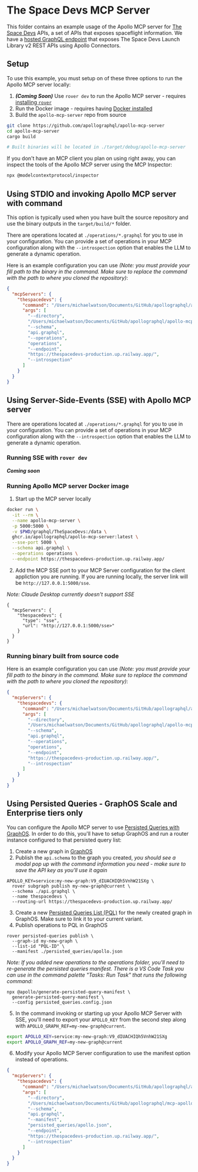 # The Space Devs MCP Server

This folder contains an example usage of the Apollo MCP server for [The Space Devs](https://thespacedevs.com/) APIs, a set of APIs that exposes spaceflight information. We have a [hosted GraphQL endpoint](https://thespacedevs-production.up.railway.app/) that exposes The Space Devs Launch Library v2 REST APIs using Apollo Connectors. 

## Setup

To use this example, you must setup on of these three options to run the Apollo MCP server locally:

1. **_(Coming Soon)_** Use `rover dev` to run the Apollo MCP server - requires [installing `rover`](https://www.apollographql.com/docs/rover/getting-started)
2. Run the Docker image - requires having [Docker installed](https://docs.docker.com/engine/install/)
3. Build the `apollo-mcp-server` repo from source 

```bash
git clone https://github.com/apollographql/apollo-mcp-server
cd apollo-mcp-server
cargo build

# Built binaries will be located in ./target/debug/apollo-mcp-server
```

If you don't have an MCP client you plan on using right away, you can inspect the tools of the Apollo MCP server using the MCP Inspector:

```sh
npx @modelcontextprotocol/inspector
```

## Using STDIO and invoking Apollo MCP server with command

This option is typically used when you have built the source repository and use the binary outputs in the `target/build/*` folder.

There are operations located at `./operations/*.graphql` for you to use in your configuration. You can provide a set of operations in your MCP configuration along with the `--introspection` option that enables the LLM to generate a dynamic operation. 

Here is an example configuration you can use _(Note: you must provide your fill path to the binary in the command. Make sure to replace the command with the path to where you cloned the repository)_:

```json
{
  "mcpServers": {
    "thespacedevs": {
      "command": "/Users/michaelwatson/Documents/GitHub/apollographql/apollo-mcp-server/target/debug/apollo-mcp-server",
      "args": [
        "--directory",
        "/Users/michaelwatson/Documents/GitHub/apollographql/apollo-mcp-server/graphql/TheSpaceDevs",
        "--schema",
        "api.graphql",
        "--operations",
        "operations",
        "--endpoint",
        "https://thespacedevs-production.up.railway.app/",
        "--introspection"
      ]
    }
  }
}
```

## Using Server-Side-Events (SSE) with Apollo MCP server

There are operations located at `./operations/*.graphql` for you to use in your configuration. You can provide a set of operations in your MCP configuration along with the `--introspection` option that enables the LLM to generate a dynamic operation. 

### Running SSE with `rover dev`

**_Coming soon_**

### Running Apollo MCP server Docker image

1. Start up the MCP server locally

```bash
docker run \
  -it --rm \
  --name apollo-mcp-server \
  -p 5000:5000 \
  -v $PWD/graphql/TheSpaceDevs:/data \
  ghcr.io/apollographql/apollo-mcp-server:latest \
  --sse-port 5000 \
  --schema api.graphql \
  --operations operations \
  --endpoint https://thespacedevs-production.up.railway.app/
```

2. Add the MCP SSE port to your MCP Server configuration for the client appliction you are running. If you are running locally, the server link will be `http://127.0.0.1:5000/sse`.

_Note: Claude Desktop currently doesn't support SSE_

```
{
  "mcpServers": {
    "thespacedevs": {
      "type": "sse",
      "url": "http://127.0.0.1:5000/sse>"
    }
  }
}
```

### Running binary built from source code

Here is an example configuration you can use _(Note: you must provide your fill path to the binary in the command. Make sure to replace the command with the path to where you cloned the repository)_:

```json
{
  "mcpServers": {
    "thespacedevs": {
      "command": "/Users/michaelwatson/Documents/GitHub/apollographql/apollo-mcp-server/target/debug/apollo-mcp-server",
      "args": [
        "--directory",
        "/Users/michaelwatson/Documents/GitHub/apollographql/apollo-mcp-server/graphql/TheSpaceDevs",
        "--schema",
        "api.graphql",
        "--operations",
        "operations",
        "--endpoint",
        "https://thespacedevs-production.up.railway.app/",
        "--introspection"
      ]
    }
  }
}
```

## Using Persisted Queries - GraphOS Scale and Enterprise tiers only

You can configure the Apollo MCP server to use [Persisted Queries with GraphOS](https://www.apollographql.com/docs/graphos/routing/security/persisted-queries). In order to do this, you'll have to setup GraphOS and run a router instance configured to that persisted query list:

1. Create a new graph in [GraphOS](https://studio.apollographql.com/org)
2. Publish the `api.schema` to the graph you created, _you should see a modal pop up with the command information you need - make sure to save the API key as you'll use it again_

```
APOLLO_KEY=service:my-new-graph:V9_dIUACHIQh5VnhW21SXg \
  rover subgraph publish my-new-graph@current \
  --schema ./api.graphql \
  --name thespacedevs \
  --routing-url https://thespacedevs-production.up.railway.app/
```

3. Create a new [Persisted Queries List (PQL)](https://www.apollographql.com/docs/graphos/platform/security/persisted-queries#1-pql-creation-and-linking) for the newly created graph in GraphOS. Make sure to link it to your current variant.
4. Publish operations to PQL in GraphOS

```
rover persisted-queries publish \
  --graph-id my-new-graph \
  --list-id "PQL-ID" \
  --manifest ./persisted_queries/apollo.json
```

_Note: If you added new operations to the operations folder, you'll need to re-generate the persisted queries manifest. There is a VS Code Task you can use in the command palette "Tasks: Run Task" that runs the following command:_

```
npx @apollo/generate-persisted-query-manifest \
  generate-persisted-query-manifest \
  --config persisted_queries.config.json
```

5. In the command invoking or starting up your Apollo MCP Server with SSE, you'll need to export your `APOLLO_KEY` from the second step along with `APOLLO_GRAPH_REF=my-new-graph@current`.

```bash
export APOLLO_KEY=service:my-new-graph:V9_dIUACHIQh5VnhW21SXg
export APOLLO_GRAPH_REF=my-new-graph@current
```

6. Modify your Apollo MCP Server configuration to use the manifest option instead of operations.

```json
{
  "mcpServers": {
    "thespacedevs": {
      "command": "/Users/michaelwatson/Documents/GitHub/apollographql/apollo-mcp-server/target/debug/apollo-mcp-server",
      "args": [
        "--directory",
        "/Users/michaelwatson/Documents/GitHub/apollographql/mcp-apollo/graphql/TheSpaceDevs",
        "--schema",
        "api.graphql",
        "--manifest",
        "persisted_queries/apollo.json",
        "--endpoint",
        "https://thespacedevs-production.up.railway.app/",
        "--introspection"
      ]
    }
  }
}
```